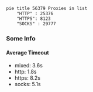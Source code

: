 
```mermaid
pie title 56379 Proxies in list
    "HTTP" : 25376
    "HTTPS": 8123
    "SOCKS" : 29777
```

### Some Info
#### Average Timeout

- mixed: 3.6s
- http: 1.8s
- https: 8.2s
- socks: 5.1s